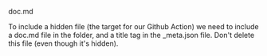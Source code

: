 doc.md

To include a hidden file (the target for our Github Action) we need to include a doc.md file in the folder, and a title tag in the _meta.json file.  Don't delete this file (even though it's hidden).